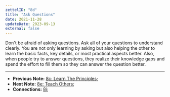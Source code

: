 ```yaml
---
zettelID: "8d"
title: "Ask Questions"
date: 2021-11-28
updateDate: 2023-09-13
external: false
---
```


Don't be afraid of asking questions. Ask all of your questions to understand clearly. You are not only learning by asking but also helping the other to learn the basic facts, key details, or most practical aspects better. Also, when people try to answer questions, they realize their knowledge gaps and spend the effort to fill them so they can answer the question better.

---

- **Previous Note:** [8c: Learn The Principles](/notes/8c/);
- **Next Note:** [8e: Teach Others](/notes/8e/);
- **Connections:** [8i](/notes/8i/);
